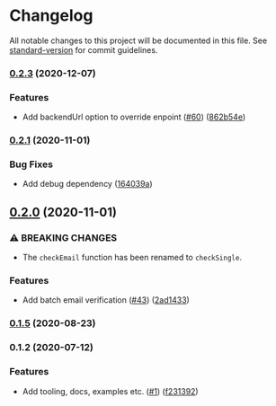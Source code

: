 # Changelog

All notable changes to this project will be documented in this file. See [standard-version](https://github.com/conventional-changelog/standard-version) for commit guidelines.

### [0.2.3](https://github.com/reacherhq/reacher-js/compare/v0.2.1...v0.2.3) (2020-12-07)


### Features

* Add backendUrl option to override enpoint ([#60](https://github.com/reacherhq/reacher-js/issues/60)) ([862b54e](https://github.com/reacherhq/reacher-js/commit/862b54e5047b916fff691285d8f38e34d3e5cc86))

### [0.2.1](https://github.com/reacherhq/reacher-js/compare/v0.2.0...v0.2.1) (2020-11-01)


### Bug Fixes

* Add debug dependency ([164039a](https://github.com/reacherhq/reacher-js/commit/164039a52a2e6086d41df654f16bcc4590561095))

## [0.2.0](https://github.com/reacherhq/reacher-js/compare/v0.1.5...v0.2.0) (2020-11-01)


### ⚠ BREAKING CHANGES

* The `checkEmail` function has been renamed to `checkSingle`.

### Features

* Add batch email verification ([#43](https://github.com/reacherhq/reacher-js/issues/43)) ([2ad1433](https://github.com/reacherhq/reacher-js/commit/2ad14332c9fbee1d87cd52d9283f912a0965b775))

### [0.1.5](https://github.com/reacherhq/reacher-js/compare/v0.1.2...v0.1.5) (2020-08-23)

### 0.1.2 (2020-07-12)


### Features

* Add tooling, docs, examples etc. ([#1](https://github.com/reacherhq/reacher-js/issues/1)) ([f231392](https://github.com/reacherhq/reacher-js/commit/f231392738509b8988b29f12ba95110cada75acc))
